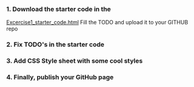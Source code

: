 ### 1. Download the starter code in the 
[Excercise1_starter_code.html](https://github.com/yasasjayaweera/Excercise/blob/main/Excercise1_starter_code.html)
Fill the TODO and upload it to your GITHUB repo

### 2. Fix TODO's in the starter code

### 3. Add CSS Style sheet with some cool styles

### 4. Finally, publish your GitHub page
